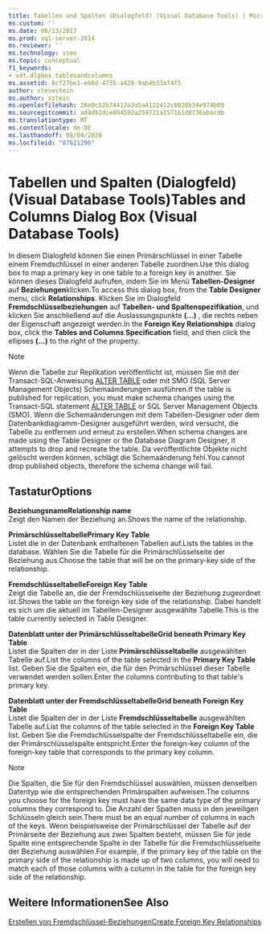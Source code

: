 ```yaml
---
title: Tabellen und Spalten (Dialogfeld) (Visual Database Tools) | Microsoft-Dokumentation
ms.custom: ''
ms.date: 06/13/2017
ms.prod: sql-server-2014
ms.reviewer: ''
ms.technology: ssms
ms.topic: conceptual
f1_keywords:
- vdt.dlgbox.tablesandcolumns
ms.assetid: 8cf27be1-e66d-4735-a428-9ab4b33af4f5
author: stevestein
ms.author: sstein
ms.openlocfilehash: 28e0c52b74413a3a5a4122412c6028b34e974b09
ms.sourcegitcommit: ad4d92dce894592a259721a1571b1d8736abacdb
ms.translationtype: MT
ms.contentlocale: de-DE
ms.lasthandoff: 08/04/2020
ms.locfileid: "87621296"
---
```

# <a name="tables-and-columns-dialog-box-visual-database-tools"></a><span data-ttu-id="d426d-102">Tabellen und Spalten (Dialogfeld) (Visual Database Tools)</span><span class="sxs-lookup"><span data-stu-id="d426d-102">Tables and Columns Dialog Box (Visual Database Tools)</span></span>
  <span data-ttu-id="d426d-103">In diesem Dialogfeld können Sie einen Primärschlüssel in einer Tabelle einem Fremdschlüssel in einer anderen Tabelle zuordnen.</span><span class="sxs-lookup"><span data-stu-id="d426d-103">Use this dialog box to map a primary key in one table to a foreign key in another.</span></span> <span data-ttu-id="d426d-104">Sie können dieses Dialogfeld aufrufen, indem Sie im Menü **Tabellen-Designer** auf **Beziehungen**klicken.</span><span class="sxs-lookup"><span data-stu-id="d426d-104">To access this dialog box, from the **Table Designer** menu, click **Relationships**.</span></span> <span data-ttu-id="d426d-105">Klicken Sie im Dialogfeld **Fremdschlüsselbeziehungen** auf **Tabellen- und Spaltenspezifikation**, und klicken Sie anschließend auf die Auslassungspunkte **(…)** , die rechts neben der Eigenschaft angezeigt werden.</span><span class="sxs-lookup"><span data-stu-id="d426d-105">In the **Foreign Key Relationships** dialog box, click the **Tables and Columns Specification** field, and then click the ellipses **(...)** to the right of the property.</span></span>  
  
> [!NOTE]  
>  <span data-ttu-id="d426d-106">Wenn die Tabelle zur Replikation veröffentlicht ist, müssen Sie mit der Transact-SQL-Anweisung [ALTER TABLE](/sql/t-sql/statements/alter-table-transact-sql) oder mit SMO (SQL Server Management Objects) Schemaänderungen ausführen.</span><span class="sxs-lookup"><span data-stu-id="d426d-106">If the table is published for replication, you must make schema changes using the Transact-SQL statement [ALTER TABLE](/sql/t-sql/statements/alter-table-transact-sql) or SQL Server Management Objects (SMO).</span></span> <span data-ttu-id="d426d-107">Wenn die Schemaänderungen mit dem Tabellen-Designer oder dem Datenbankdiagramm-Designer ausgeführt werden, wird versucht, die Tabelle zu entfernen und erneut zu erstellen.</span><span class="sxs-lookup"><span data-stu-id="d426d-107">When schema changes are made using the Table Designer or the Database Diagram Designer, it attempts to drop and recreate the table.</span></span> <span data-ttu-id="d426d-108">Da veröffentlichte Objekte nicht gelöscht werden können, schlägt die Schemaänderung fehl.</span><span class="sxs-lookup"><span data-stu-id="d426d-108">You cannot drop published objects, therefore the schema change will fail.</span></span>  
  
## <a name="options"></a><span data-ttu-id="d426d-109">Tastatur</span><span class="sxs-lookup"><span data-stu-id="d426d-109">Options</span></span>  
 <span data-ttu-id="d426d-110">**Beziehungsname**</span><span class="sxs-lookup"><span data-stu-id="d426d-110">**Relationship name**</span></span>  
 <span data-ttu-id="d426d-111">Zeigt den Namen der Beziehung an.</span><span class="sxs-lookup"><span data-stu-id="d426d-111">Shows the name of the relationship.</span></span>  
  
 <span data-ttu-id="d426d-112">**Primärschlüsseltabelle**</span><span class="sxs-lookup"><span data-stu-id="d426d-112">**Primary Key Table**</span></span>  
 <span data-ttu-id="d426d-113">Listet die in der Datenbank enthaltenen Tabellen auf.</span><span class="sxs-lookup"><span data-stu-id="d426d-113">Lists the tables in the database.</span></span> <span data-ttu-id="d426d-114">Wählen Sie die Tabelle für die Primärschlüsselseite der Beziehung aus.</span><span class="sxs-lookup"><span data-stu-id="d426d-114">Choose the table that will be on the primary-key side of the relationship.</span></span>  
  
 <span data-ttu-id="d426d-115">**Fremdschlüsseltabelle**</span><span class="sxs-lookup"><span data-stu-id="d426d-115">**Foreign Key Table**</span></span>  
 <span data-ttu-id="d426d-116">Zeigt die Tabelle an, die der Fremdschlüsselseite der Beziehung zugeordnet ist.</span><span class="sxs-lookup"><span data-stu-id="d426d-116">Shows the table on the foreign key side of the relationship.</span></span> <span data-ttu-id="d426d-117">Dabei handelt es sich um die aktuell im Tabellen-Designer ausgewählte Tabelle.</span><span class="sxs-lookup"><span data-stu-id="d426d-117">This is the table currently selected in Table Designer.</span></span>  
  
 <span data-ttu-id="d426d-118">**Datenblatt unter der Primärschlüsseltabelle**</span><span class="sxs-lookup"><span data-stu-id="d426d-118">**Grid beneath Primary Key Table**</span></span>  
 <span data-ttu-id="d426d-119">Listet die Spalten der in der Liste **Primärschlüsseltabelle** ausgewählten Tabelle auf.</span><span class="sxs-lookup"><span data-stu-id="d426d-119">List the columns of the table selected in the **Primary Key Table** list.</span></span> <span data-ttu-id="d426d-120">Geben Sie die Spalten ein, die für den Primärschlüssel dieser Tabelle verwendet werden sollen.</span><span class="sxs-lookup"><span data-stu-id="d426d-120">Enter the columns contributing to that table's primary key.</span></span>  
  
 <span data-ttu-id="d426d-121">**Datenblatt unter der Fremdschlüsseltabelle**</span><span class="sxs-lookup"><span data-stu-id="d426d-121">**Grid beneath Foreign Key Table**</span></span>  
 <span data-ttu-id="d426d-122">Listet die Spalten der in der Liste **Fremdschlüsseltabelle** ausgewählten Tabelle auf.</span><span class="sxs-lookup"><span data-stu-id="d426d-122">List the columns of the table selected in the **Foreign Key Table** list.</span></span> <span data-ttu-id="d426d-123">Geben Sie die Fremdschlüsselspalte der Fremdschlüsseltabelle ein, die der Primärschlüsselspalte entspricht.</span><span class="sxs-lookup"><span data-stu-id="d426d-123">Enter the foreign-key column of the foreign-key table that corresponds to the primary key column.</span></span>  
  
> [!NOTE]  
>  <span data-ttu-id="d426d-124">Die Spalten, die Sie für den Fremdschlüssel auswählen, müssen denselben Datentyp wie die entsprechenden Primärspalten aufweisen.</span><span class="sxs-lookup"><span data-stu-id="d426d-124">The columns you choose for the foreign key must have the same data type of the primary columns they correspond to.</span></span> <span data-ttu-id="d426d-125">Die Anzahl der Spalten muss in den jeweiligen Schlüsseln gleich sein.</span><span class="sxs-lookup"><span data-stu-id="d426d-125">There must be an equal number of columns in each of the keys.</span></span> <span data-ttu-id="d426d-126">Wenn beispielsweise der Primärschlüssel der Tabelle auf der Primärseite der Beziehung aus zwei Spalten besteht, müssen Sie für jede Spalte eine entsprechende Spalte in der Tabelle für die Fremdschlüsselseite der Beziehung auswählen.</span><span class="sxs-lookup"><span data-stu-id="d426d-126">For example, if the primary key of the table on the primary side of the relationship is made up of two columns, you will need to match each of those columns with a column in the table for the foreign key side of the relationship.</span></span>  
  
## <a name="see-also"></a><span data-ttu-id="d426d-127">Weitere Informationen</span><span class="sxs-lookup"><span data-stu-id="d426d-127">See Also</span></span>  
 [<span data-ttu-id="d426d-128">Erstellen von Fremdschlüssel-Beziehungen</span><span class="sxs-lookup"><span data-stu-id="d426d-128">Create Foreign Key Relationships</span></span>](../../relational-databases/tables/create-foreign-key-relationships.md)  
  
  
